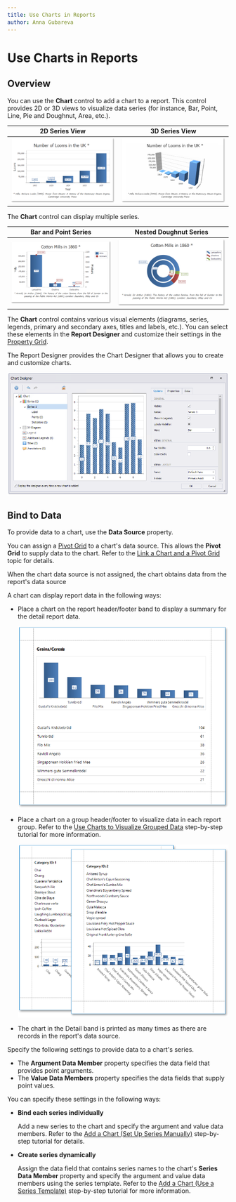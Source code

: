 ```yaml
---
title: Use Charts in Reports
author: Anna Gubareva
---
```

# Use Charts in Reports

## Overview

You can use the **Chart** control to add a chart to a report. This control provides 2D or 3D views to visualize data series (for instance, Bar, Point, Line, Pie and Doughnut, Area, etc.).

| 2D Series View | 3D Series View |
|---|---|
| ![](../../../../../images/eurd-win-chart-2d-series-example.png) | ![](../../../../../images/eurd-win-chart-3d-series-example.png) |

The **Chart** control can display multiple series.

| Bar and Point Series | Nested Doughnut Series |
|---|---|
| ![](../../../../../images/eurd-win-chart-bar-and-point-series.png) | ![](../../../../../images/eurd-win-chart-nested-doghnut-series.png)|

The **Chart** control contains various visual elements (diagrams, series, legends, primary and secondary axes, titles and labels, etc.). You can select these elements in the **Report Designer** and customize their settings in the [Property Grid](../../report-designer-tools/ui-panels/property-grid-tabbed-view.md).

The Report Designer provides the Chart Designer that allows you to create and customize charts.

![](../../../../../images/eurd-win-chart-designer-ui.png)

## Bind to Data

To provide data to a chart, use the **Data Source** property.

You can assign a [Pivot Grid](../../create-reports/create-a-cross-tab-report.md) to a chart's data source. This allows the **Pivot Grid** to supply data to the chart. Refer to the  [Link a Chart and a Pivot Grid](link-a-chart-and-a-pivot-grid.md) topic for details.

When the chart data source is not assigned, the chart obtains data from the report's data source 

A chart can display report data in the following ways:

* Place a chart on the report header/footer band to display a summary for the detail report data.

    ![](../../../../../images/eurd-win-chart-in-report-header.png)

* Place a chart on a group header/footer to visualize data in each report group. Refer to the [Use Charts to Visualize Grouped Data](use-charts-to-visualize-grouped-data.md) step-by-step tutorial for more information.

    ![](../../../../../images/eurd-win-chart-in-group-footer.png)

* The chart in the Detail band is printed as many times as there are records in the report's data source. 

Specify the following settings to provide data to a chart's series.

* The **Argument Data Member** property specifies the data field that provides point arguments.
* The **Value Data Members** property specifies the data fields that supply point values.

You can specify these settings in the following ways:

* **Bind each series individually**

    Add a new series to the chart and specify the argument and value data members. Refer to the [Add a Chart (Set Up Series Manually)](add-a-chart-set-up-series-manually.md) step-by-step tutorial for details.

* **Create series dynamically**

    Assign the data field that contains series names to the chart's **Series Data Member** property and specify the argument and value data members using the series template. Refer to the [Add a Chart (Use a Series Template)](add-a-chart-use-a-series-template.md) step-by-step tutorial for more information.
